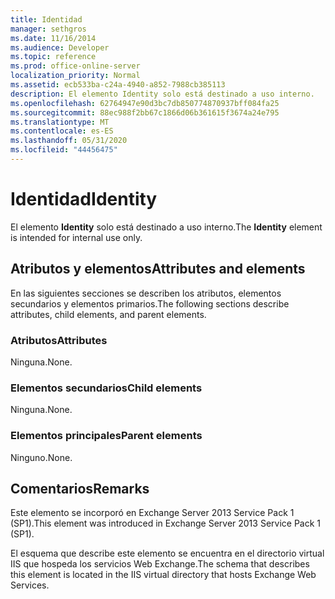 ```yaml
---
title: Identidad
manager: sethgros
ms.date: 11/16/2014
ms.audience: Developer
ms.topic: reference
ms.prod: office-online-server
localization_priority: Normal
ms.assetid: ecb533ba-c24a-4940-a852-7988cb385113
description: El elemento Identity solo está destinado a uso interno.
ms.openlocfilehash: 62764947e90d3bc7db850774870937bff084fa25
ms.sourcegitcommit: 88ec988f2bb67c1866d06b361615f3674a24e795
ms.translationtype: MT
ms.contentlocale: es-ES
ms.lasthandoff: 05/31/2020
ms.locfileid: "44456475"
---
```

# <a name="identity"></a><span data-ttu-id="af75d-103">Identidad</span><span class="sxs-lookup"><span data-stu-id="af75d-103">Identity</span></span>

<span data-ttu-id="af75d-104">El elemento **Identity** solo está destinado a uso interno.</span><span class="sxs-lookup"><span data-stu-id="af75d-104">The **Identity** element is intended for internal use only.</span></span> 

## <a name="attributes-and-elements"></a><span data-ttu-id="af75d-105">Atributos y elementos</span><span class="sxs-lookup"><span data-stu-id="af75d-105">Attributes and elements</span></span>

<span data-ttu-id="af75d-106">En las siguientes secciones se describen los atributos, elementos secundarios y elementos primarios.</span><span class="sxs-lookup"><span data-stu-id="af75d-106">The following sections describe attributes, child elements, and parent elements.</span></span>
  
### <a name="attributes"></a><span data-ttu-id="af75d-107">Atributos</span><span class="sxs-lookup"><span data-stu-id="af75d-107">Attributes</span></span>

<span data-ttu-id="af75d-108">Ninguna.</span><span class="sxs-lookup"><span data-stu-id="af75d-108">None.</span></span>
  
### <a name="child-elements"></a><span data-ttu-id="af75d-109">Elementos secundarios</span><span class="sxs-lookup"><span data-stu-id="af75d-109">Child elements</span></span>

<span data-ttu-id="af75d-110">Ninguna.</span><span class="sxs-lookup"><span data-stu-id="af75d-110">None.</span></span>
  
### <a name="parent-elements"></a><span data-ttu-id="af75d-111">Elementos principales</span><span class="sxs-lookup"><span data-stu-id="af75d-111">Parent elements</span></span>

<span data-ttu-id="af75d-112">Ninguno.</span><span class="sxs-lookup"><span data-stu-id="af75d-112">None.</span></span>
  
## <a name="remarks"></a><span data-ttu-id="af75d-113">Comentarios</span><span class="sxs-lookup"><span data-stu-id="af75d-113">Remarks</span></span>

<span data-ttu-id="af75d-114">Este elemento se incorporó en Exchange Server 2013 Service Pack 1 (SP1).</span><span class="sxs-lookup"><span data-stu-id="af75d-114">This element was introduced in Exchange Server 2013 Service Pack 1 (SP1).</span></span>
  
<span data-ttu-id="af75d-115">El esquema que describe este elemento se encuentra en el directorio virtual IIS que hospeda los servicios Web Exchange.</span><span class="sxs-lookup"><span data-stu-id="af75d-115">The schema that describes this element is located in the IIS virtual directory that hosts Exchange Web Services.</span></span>
  

